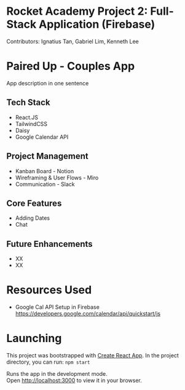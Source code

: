 # Rocket Academy Project 2: Full-Stack Application (Firebase)

Contributors: Ignatius Tan, Gabriel Lim, Kenneth Lee

# Paired Up - Couples App

App description in one sentence

## Tech Stack

- React.JS
- TailwindCSS
- Daisy
- Google Calendar API

## Project Management

- Kanban Board - Notion
- Wireframing & User Flows - Miro
- Communication - Slack

## Core Features

- Adding Dates
- Chat

## Future Enhancements

- XX
- XX

# Resources Used

- Google Cal API Setup in Firebase https://developers.google.com/calendar/api/quickstart/js

# Launching

This project was bootstrapped with [Create React App](https://github.com/facebook/create-react-app). In the project directory, you can run: `npm start`

Runs the app in the development mode.\
Open [http://localhost:3000](http://localhost:3000) to view it in your browser.
